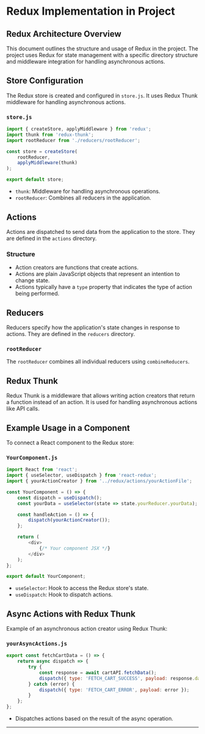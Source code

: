 
# Redux Implementation in Project

## Redux Architecture Overview
This document outlines the structure and usage of Redux in the project. The project uses Redux for state management with a specific directory structure and middleware integration for handling asynchronous actions.

## Store Configuration
The Redux store is created and configured in `store.js`. It uses Redux Thunk middleware for handling asynchronous actions.

### `store.js`
```javascript
import { createStore, applyMiddleware } from 'redux';
import thunk from 'redux-thunk'; 
import rootReducer from './reducers/rootReducer';

const store = createStore(
    rootReducer,
    applyMiddleware(thunk)
);

export default store;
```
- `thunk`: Middleware for handling asynchronous operations.
- `rootReducer`: Combines all reducers in the application.

## Actions
Actions are dispatched to send data from the application to the store. They are defined in the `actions` directory.

### Structure
- Action creators are functions that create actions.
- Actions are plain JavaScript objects that represent an intention to change state.
- Actions typically have a `type` property that indicates the type of action being performed.

## Reducers
Reducers specify how the application's state changes in response to actions. They are defined in the `reducers` directory.

### `rootReducer`
The `rootReducer` combines all individual reducers using `combineReducers`.

## Redux Thunk
Redux Thunk is a middleware that allows writing action creators that return a function instead of an action. It is used for handling asynchronous actions like API calls.

## Example Usage in a Component
To connect a React component to the Redux store:

### `YourComponent.js`
```javascript
import React from 'react';
import { useSelector, useDispatch } from 'react-redux';
import { yourActionCreator } from '../redux/actions/yourActionFile';

const YourComponent = () => {
    const dispatch = useDispatch();
    const yourData = useSelector(state => state.yourReducer.yourData);

    const handleAction = () => {
        dispatch(yourActionCreator());
    };

    return (
        <div>
            {/* Your component JSX */}
        </div>
    );
};

export default YourComponent;
```
- `useSelector`: Hook to access the Redux store's state.
- `useDispatch`: Hook to dispatch actions.

## Async Actions with Redux Thunk
Example of an asynchronous action creator using Redux Thunk:

### `yourAsyncActions.js`
```javascript
export const fetchCartData = () => {
    return async dispatch => {
        try {
            const response = await cartAPI.fetchData();
            dispatch({ type: 'FETCH_CART_SUCCESS', payload: response.data });
        } catch (error) {
            dispatch({ type: 'FETCH_CART_ERROR', payload: error });
        }
    };
};
```
- Dispatches actions based on the result of the async operation.

---

